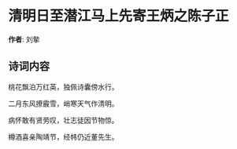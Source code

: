 # 清明日至潜江马上先寄王炳之陈子正

**作者**: 刘摰

## 诗词内容

桃花飘泊万红英，独佩诗囊傍水行。

二月东风撩霰雪，峭寒天气作清明。

病怀敢有贤劳叹，壮志徒因节物惊。

樽酒喜亲陶靖节，经帏仍近董先生。

